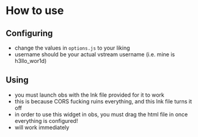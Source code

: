 # How to use

## Configuring
- change the values in `options.js` to your liking
- username should be your actual vstream username (i.e. mine is h3llo_wor1d)

## Using
- you must launch obs with the lnk file provided for it to work
- this is because CORS fucking ruins everything, and this lnk file turns it off
- in order to use this widget in obs, you must drag the html file in once everything is configured!
- will work immediately